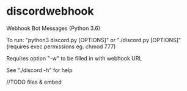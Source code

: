 # discordwebhook
Webhook Bot Messages (Python 3.6)

To run: "python3 discord.py [OPTIONS]" or "./discord.py [OPTIONS]" (requires exec permissions eg. chmod 777)

Requires option "-w" to be filled in with webhook URL

See "./discord -h" for help

//TODO files & embed

